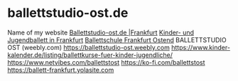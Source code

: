 # ballettstudio-ost.de
Name of my website
<a href="https://www.ballettstudio-ost.de">Ballettstudio-ost.de |Frankfurt</a>
<a href="https://kinderballett-frankfurt.de.de">Kinder- und Jugendballett in Frankfurt</a>
<a href="https://ballett-frankfurt-ost.business.site">Ballettschule Frankfurt Ostend</a>
BALLETTSTUDIO OST (weebly.com)
https://ballettstudio-ost.weebly.com
https://www.kinder-kalender.de/listing/ballettkurse-fuer-kinder-jugendliche/
https://www.netvibes.com/ballettstost
https://ko-fi.com/ballettstost
https://ballett-frankfurt.yolasite.com



       
